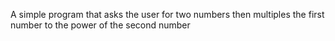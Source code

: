 A simple program that asks the user for two numbers then multiples the first number to the power of the second number
